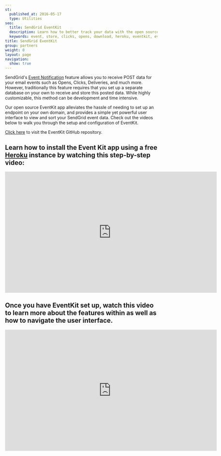 ```yaml
---
st:
  published_at: 2016-05-17
  type: Utilities
seo:
  title: SendGrid EventKit
  description: Learn how to better track your data with the open source SendGrid EventKit.
  keywords: event, store, clicks, opens, download, heroku, eventkit, event, kit, database, post, activity
title: SendGrid EventKit
group: partners
weight: 0
layout: page
navigation:
  show: true
---
```


SendGrid's [Event Notification]({{root_url}}/for-developers/tracking-events/event/) feature allows you to receive POST data for your email events such as Opens, Clicks, Deliveries, and much more. However, traditionally this feature requires that you set up a separate database on your own to receive and store this posted data. While highly customizable, this method can be development and time intensive.

Our open source EventKit app alleviates the hassle of needing to set up an endpoint on your own domain, and provides a simple yet powerful user interface to view and sort your SendGrid event data. Check out the videos below to walk you through the setup and configuration of EventKit.

[Click here](https://github.com/sendgrid/eventkit-rails) to visit the EventKit GitHub repository.


## Learn how to install the Event Kit app using a free [Heroku](https://www.heroku.com/) instance by watching this step-by-step video:

<iframe src="https://player.vimeo.com/video/167121552" width="700" height="400" frameborder="0" webkitallowfullscreen mozallowfullscreen allowfullscreen></iframe>


## Once you have EventKit set up, watch this video to learn more about the features within as well as how to navigate the user interface.

<iframe src="https://player.vimeo.com/video/179804115" width="700" height="400" frameborder="0" webkitallowfullscreen mozallowfullscreen allowfullscreen></iframe>
